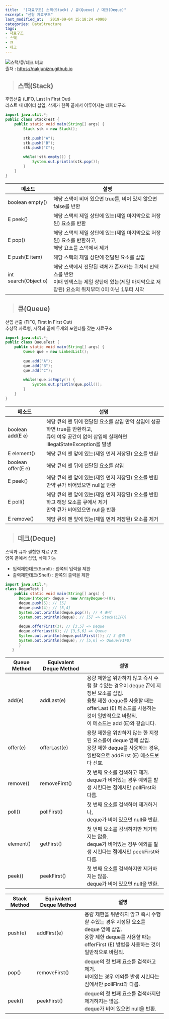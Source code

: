 ```yaml
---
title:  "[자료구조] 스택(Stack) / 큐(Queue) / 데크(Deque)"
excerpt: "선형 자료구조"
last_modified_at:   2019-09-04 15:18:24 +0900
categories: DataStructure
tags:
- 자료구조
- 스택
- 큐
- 데크
---
```

  
  
![스택/큐/데크 비교](https://nakjunizm.github.io/2017/02/24/Queue_And_Deque/queue1.png)  
출처 : https://nakjunizm.github.io
  
  
>## 스택(Stack)  
  
후입선출 (LIFO, Last In First Out)  
리스트 내 데이터 삽입, 삭제가 한쪽 끝에서 이루어지는 데이터구조  
  
```java 
import java.util.*;
public class StackTest {
    public static void main(String[] args) {
        Stack stk = new Stack();
        
        stk.push("A");
        stk.push("B");
        stk.push("C");
                
        while(!stk.empty()) {
            System.out.println(stk.pop());
        }
    }
}

```  
  
| 메소드               	| 설명                                                                                                                                                 	|
|----------------------	|------------------------------------------------------------------------------------------------------------------------------------------------------	|
| boolean empty()      	| 해당 스택이 비어 있으면 true를, 비어 있지 않으면 false를 반환                                                                                        	|
| E peek()             	| 해당 스택의 제일 상단에 있는(제일 마지막으로 저장된) 요소를 반환                                                                                     	|
| E pop()              	| 해당 스택의 제일 상단에 있는(제일 마지막으로 저장된) 요소를 반환하고,  <br> 해당 요소를 스택에서 제거                                                      	|
| E push(E item)       	| 해당 스택의 제일 상단에 전달된 요소를 삽입                                                                                                           	|
| int search(Object o) 	| 해당 스택에서 전달된 객체가 존재하는 위치의 인덱스를 반환 <br> 이때 인덱스는 제일 상단에 있는(제일 마지막으로 저장된) 요소의 위치부터 0이 아닌 1부터 시작 	|
  
  
>## 큐(Queue)  
  
선입 선출 (FIFO, First In First Out)  
추상적 자료형, 시작과 끝에 두개의 포인터를 갖는 자료구조   
   
```java  
import java.util.*;
public class QueueTest {
    public static void main(String[] args) {
        Queue que = new LinkedList();
        
        que.add("A");
        que.add("B");
        que.add("C");
        
        while(!que.isEmpty()) {
            System.out.println(que.poll());
        }
    }
}
```  
  
| 메소드             	| 설명                                                                                                                                           	|
|--------------------	|------------------------------------------------------------------------------------------------------------------------------------------------	|
| boolean add(E e)   	| 해당 큐의 맨 뒤에 전달된 요소를 삽입 만약 삽입에 성공하면 true를 반환하고,<br>  큐에 여유 공간이 없어 삽입에 실패하면 IllegalStateException을 발생 	|
| E element()        	| 해당 큐의 맨 앞에 있는(제일 먼저 저장된) 요소를 반환                                                                                           	|
| boolean offer(E e) 	| 해당 큐의 맨 뒤에 전달된 요소를 삽입                                                                                                           	|
| E peek()           	| 해당 큐의 맨 앞에 있는(제일 먼저 저장된) 요소를 반환<br>  만약 큐가 비어있으면 null을 반환                                                          	|
| E poll()           	| 해당 큐의 맨 앞에 있는(제일 먼저 저장된) 요소를 반환하고 해당 요소를 큐에서 제거  <br>  만약 큐가 비어있으면 null을 반환                            	|
| E remove()         	| 해당 큐의 맨 앞에 있는(제일 먼저 저장된) 요소를 제거                                                                                           	|
  
    
>## 데크(Deque)  
  
스택과 큐과 결합한 자료구조  
양쪽 끝에서 삽입, 삭제 가능  
- 입력제한데크(Scroll) : 한쪽의 입력을 제한  
- 출력제한데크(Shelf) : 한쪽의 출력을 제한  
  
  
```java 
import java.util.*;
class DequeTest {
    public static void main(String[] args) {
      Deque<Integer> deque = new ArrayDeque<>(8);
      deque.push(5); // [5] 
      deque.push(4); // [5,4] 
      System.out.println(deque.pop()); // 4 출력 
      System.out.println(deque); // [5] => Stack(LIFO)
      
      deque.offerFirst(3); // [3,5] => Deque
      deque.offerLast(6); // [3,5,6] => Queue
      System.out.println(deque.pollFirst()); // 3 출력
      System.out.println(deque); // [5,6] => Queue(FIFO)
      }
   }
```
  
  
| Queue Method 	| Equivalent Deque Method 	| 설명                                                                                                                                                                                                                  	|
|--------------	|-------------------------	|-----------------------------------------------------------------------------------------------------------------------------------------------------------------------------------------------------------------------	|
| add(e)       	| addLast(e)              	| 용량 제한을 위반하지 않고 즉시 수행 할 수있는 경우이 deque 끝에 지정된 요소를 삽입.<br> 용량 제한 deque를 사용할 때는 offerLast (E) 메소드를 사용하는 것이 일반적으로 바람직.<br> 이 메소드는 add (E)와 같습니다.<br> 	|
| offer(e)     	| offerLast(e)            	| 용량 제한을 위반하지 않는 한 지정된 요소를이 deque 앞에 삽입. <br> 용량 제한 deque를 사용하는 경우, 일반적으로 addFirst (E) 메소드보다 선호.                                                                          	|
| remove()     	| removeFirst()           	| 첫 번째 요소를 검색하고 제거. <br> deque가 비어있는 경우 예외를 발생 시킨다는 점에서만 pollFirst와 다름.                                                                                                              	|
| poll()       	| pollFirst()             	| 첫 번째 요소를 검색하여 제거하거나, <br> deque가 비어 있으면 null을 반환.                                                                                                                                             	|
| element()    	| getFirst()              	| 첫 번째 요소를 검색하지만 제거하지는 않음.<br> deque가 비어있는 경우 예외를 발생 시킨다는 점에서만 peekFirst와 다름.                                                                                                  	|
| peek()       	| peekFirst()             	| 첫 번째 요소를 검색하지만 제거하지는 않음.<br> deque가 비어 있으면 null을 반환.                                                                                                                                       	|
  
  
| Stack Method 	| Equivalent Deque Method 	| 설명                                                                                                                                                                       	|
|--------------	|-------------------------	|----------------------------------------------------------------------------------------------------------------------------------------------------------------------------	|
| push(e)      	| addFirst(e)             	| 용량 제한을 위반하지 않고 즉시 수행 할 수있는 경우 지정된 요소를 deque 앞에 삽입.<br> 용량 제한 deque를 사용할 때는 offerFirst (E) 방법을 사용하는 것이 일반적으로 바람직. 	|
| pop()        	| removeFirst()           	| deque의 첫 번째 요소를 검색하고 제거. <br> 비어있는 경우 예외를 발생 시킨다는 점에서만 pollFirst와 다름.                                                                   	|
| peek()       	| peekFirst()             	| deque의 첫 번째 요소를 검색하지만 제거하지는 않음.<br> deque가 비어 있으면 null을 반환.                                                                                    	|

